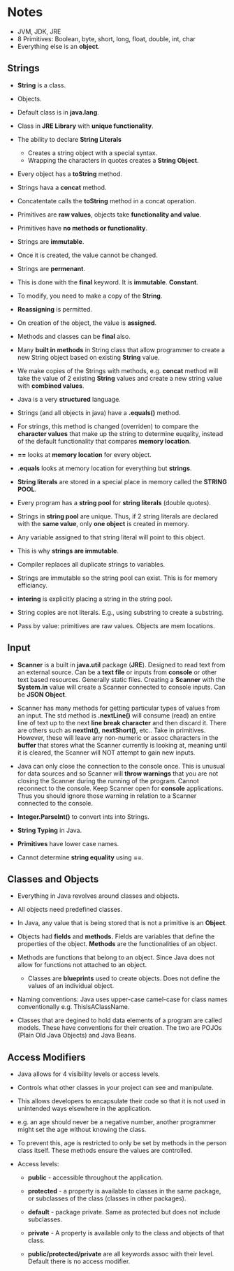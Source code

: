 # Notes #

* JVM, JDK, JRE
* 8 Primitives:
    Boolean, byte, short, long, float, double, int, char 
* Everything else is an **object**.

## Strings ##

* **String** is a class.
* Objects.
* Default class is in **java.lang**.
* Class in **JRE Library** with **unique functionality**.
* The ability to declare **String Literals**
    * Creates a string object with a special syntax.
    * Wrapping the characters in quotes creates a **String Object**.
* Every object has a **toString** method.
* Strings hava a **concat** method.
* Concatentate calls the **toString** method in a concat operation.

* Primitives are **raw values**, objects take **functionality and value**.
* Primitives have **no methods or functionality**.
* Strings are **immutable**.
* Once it is created, the value cannot be changed.
* Strings are **permenant**.

* This is done with the **final** keyword. It is **immutable**. **Constant**.
* To modify, you need to make a copy of the **String**.
* **Reassigning** is permitted. 
* On creation of the object, the value is **assigned**.

* Methods and classes can be **final** also.

* Many **built in methods** in String class that allow programmer to create
  a new String object based on existing **String** value.

* We make copies of the Strings with methods, e.g. **concat** method will take
  the value of 2 existing **String** values and create a new string value with
  **combined values**.

* Java is a very **structured** language.

* Strings (and all objects in java) have a **.equals()** method.

* For strings, this method is changed (overriden) to compare the 
  **character values** that make up the string to determine euqality, instead 
  of the default functionality that compares **memory location**.

* **==** looks at **memory location** for every object.

* **.equals** looks at memory location for everything but **strings**.

* **String literals** are stored in a special place in memory called 
  the **STRING POOL**.

* Every program has a **string pool** for **string literals** (double quotes).
* Strings in **string pool** are unique. Thus, if 2 string literals are 
  declared with the **same value**, only **one object** is created in memory.
  
* Any variable assigned to that string literal will point to this object.
* This is why **strings are immutable**.

* Compiler replaces all duplicate strings to variables.
* Strings are immutable so the string pool can exist. This is for memory 
  efficiancy.

* **intering** is explicitly placing a string in the string pool.

* String copies are not literals. E.g., using substring to create a substring.

* Pass by value: primitives are raw values. Objects are mem locations.


## Input ##

* **Scanner** is a built in **java.util** package (**JRE**). Designed to read
  text from an external source. Can be a **text file** or inputs from 
  **console** or other text based resources. Generally static files. Creating
  a **Scanner** with the **System.in** value will create a Scanner connected
  to console inputs. Can be **JSON Object**.

* Scanner has many methods for getting particular types of values from an
  input. The std method is **.nextLine()** will consume (read) an entire line
  of text up to the next **line break character** and then discard it. There
  are others such as **nextInt()**, **nextShort()**, etc.. Take in primitives.
  However, these will leave any non-numeric or assoc characters in the 
  **buffer** that stores what the Scanner currently is looking at, meaning
  until it is cleared, the Scanner will NOT attempt to gain new inputs.

* Java can only close the connection to the console once. This is unusual for
  data sources and so Scanner will **throw warnings** that you are not closing 
  the Scanner during the running of the program. Cannot reconnect to the 
  console. Keep Scanner open for **console** applications. Thus you should 
  ignore those warning in relation to a Scanner connected to the console. 

* **Integer.ParseInt()** to convert ints into Strings.
* **String Typing** in Java.

* **Primitives** have lower case names.

* Cannot determine **string equality** using **==**.


## Classes and Objects ##

* Everything in Java revolves around classes and objects.
* All objects need predefined classes.
* In Java, any value that is being stored that is not a primitive is an 
  **Object**.
* Objects had **fields** and **methods.** Fields are variables that define the
  properties of the object. **Methods** are the functionalities of an object.

* Methods are functions that belong to an object. Since Java does not allow for
  functions not attached to an object. 

  * Classes are **blueprints** used to create objects. Does not define the 
    values of an individual object.

* Naming conventions: Java uses upper-case camel-case for class names 
  conventionally e.g. ThisIsAClassName.

* Classes that are degined to hold data elements of a program are called models.
  These have conventions for their creation. The two are POJOs (Plain Old Java
  Objects) and Java Beans.

## Access Modifiers ##

* Java allows for 4 visibility levels or access levels.
* Controls what other classes in your project can see and manipulate.
* This allows developers to encapsulate their code so that it is not used
in unintended ways elsewhere in the application.

* e.g. an age should never be a negative number, another programmer might set
  the age without knowing the class.

* To prevent this, age is restricted to only be set by methods in the person
  class itself. These methods ensure the values are controlled.

* Access levels:
    * **public** - accessible throughout the application.
    * **protected** - a property is available to classes in the same package, or
      subclasses of the class (classes in other packages).
    * **default** - package private. Same as protected but does not include 
      subclasses.
    * **private** - A property is available only to the class and objects of 
      that class.

    * **public/protected/private** are all keywords assoc with their level.
      Default there is no access modifier. 